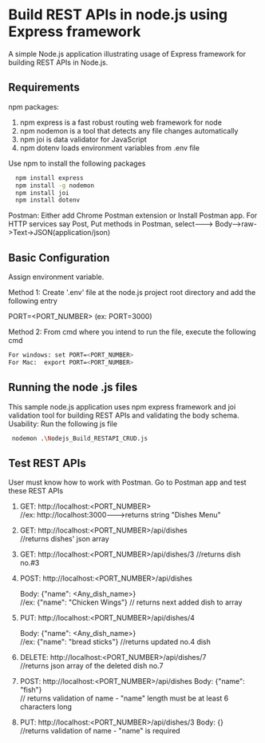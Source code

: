 # Build REST APIs in node.js using Express framework
A simple Node.js application illustrating usage of Express framework for building REST APIs in Node.js.

## Requirements
npm packages:
1) npm express is a fast robust routing web framework for node
2) npm nodemon is a tool that detects any file changes automatically
3) npm joi is data validator for JavaScript
3) npm dotenv loads environment variables from .env file

Use npm to install the following packages 
```bash
  npm install express
  npm install -g nodemon
  npm install joi
  npm install dotenv
```
Postman: Either add Chrome Postman extension or Install Postman app. For HTTP services say Post, Put methods in Postman, select---> Body-->raw->Text->JSON(application/json)

 
## Basic Configuration
Assign environment variable.

Method 1: Create '.env' file at the node.js project root directory and add the following entry

PORT=<PORT_NUMBER> (ex: PORT=3000)

Method 2: From cmd where you intend to run the file, execute the following cmd
```bash
For windows: set PORT=<PORT_NUMBER> 
For Mac:  export PORT=<PORT_NUMBER>
```

## Running the node .js files
This sample node.js application uses npm express framework and joi validation tool for building REST APIs and validating the body schema.
Usability: Run the following js file
```bash
 nodemon .\Nodejs_Build_RESTAPI_CRUD.js
```

## Test REST APIs
User must know how to work with Postman.
Go to Postman app and test these REST APIs
1) GET: http://localhost:<PORT_NUMBER>   
  //ex: http://localhost:3000--->returns string "Dishes Menu"
2) GET:  http://localhost:<PORT_NUMBER>/api/dishes   
  //returns dishes' json array
3) GET: http://localhost:<PORT_NUMBER>/api/dishes/3 
  //returns dish no.#3
4) POST: http://localhost:<PORT_NUMBER>/api/dishes
   
   Body: {"name": <Any_dish_name>}   
   //ex: {"name": "Chicken Wings"} // returns next added dish to array
5) PUT: http://localhost:<PORT_NUMBER>/api/dishes/4
   
   Body: {"name": <Any_dish_name>}   
   //ex: {"name": "bread sticks"} //returns updated no.4 dish
6) DELETE:  http://localhost:<PORT_NUMBER>/api/dishes/7  
   //returns json array of the deleted dish no.7
7) POST: http://localhost:<PORT_NUMBER>/api/dishes
   Body: {"name": "fish"}  
   // returns validation of name - "name" length must be at least 6 characters long
8) PUT:  http://localhost:<PORT_NUMBER>/api/dishes/3
   Body: {}   
   //returns validation of name - "name" is required
